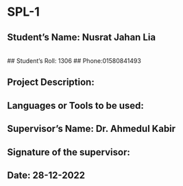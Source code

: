 # SPL-1
## Student’s Name: Nusrat Jahan Lia

<br/>
## Student’s Roll: 1306                                ## Phone:01580841493

## Project Description:



## Languages or Tools to be used:

## Supervisor’s Name: Dr. Ahmedul Kabir

## Signature of the supervisor:
## Date: 28-12-2022
